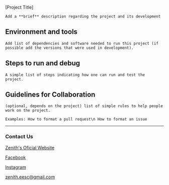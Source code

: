 [Project Title]

`Add a **brief** description regarding the project and its development`

## Environment and tools

`Add list of dependencies and software needed to run this project (if possible add the versions that were used in development).`

## Steps to run and debug

`A simple list of steps indicating how one can run and test the project.`

## Guidelines for Collaboration

`(optional, depends on the project) list of simple rules to help people work on the project.`

`Examples: How to format a pull request\n How to format an issue`

---

### Contact Us

[Zenith's Oficial Website](http://zenith.eesc.usp.br/wp/)

[Facebook](https://www.facebook.com/zenitheesc)

[Instagram](https://www.instagram.com/zenith_eesc/)

zenith.eesc@gmail.com

